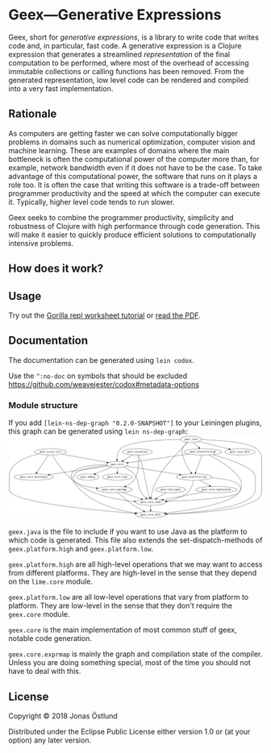 # Geex—Generative Expressions

Geex, short for *generative expressions*, is a library to write code that writes code and, in particular, fast code. A generative expression is a Clojure expression that generates a streamlined *representation* of the final computation to be performed, where most of the overhead of accessing immutable collections or calling functions has been removed. From the generated representation, low level code can be rendered and compiled into a very fast implementation.

## Rationale

As computers are getting faster we can solve computationally bigger problems in domains such as numerical optimization, computer vision and machine learning. These are examples of domains where the main bottleneck is often the computational power of the computer more than, for example, network bandwidth even if it does not have to be the case. To take advantage of this computational power, the software that runs on it plays a role too. It is often the case that writing this software is a trade-off between programmer productivity and the speed at which the computer can execute it. Typically, higher level code tends to run slower. 

Geex seeks to combine the programmer productivity, simplicity and robustness of Clojure with high performance through code generation. This will make it easier to quickly produce efficient solutions to computationally intensive problems.

## How does it work?

## Usage

Try out the [Gorilla repl worksheet tutorial]() or [read the PDF]().

## Documentation

The documentation can be generated using ```lein codox```.

Use the ```^:no-doc``` on symbols that should be excluded
https://github.com/weavejester/codox#metadata-options

### Module structure
If you add ```[lein-ns-dep-graph "0.2.0-SNAPSHOT"]``` to your Leiningen plugins, this graph can be generated using ```lein ns-dep-graph```:
![Module graph](ns-dep-graph.png)

```geex.java``` is the file to include if you want to use Java as the platform to which code is generated. This file also extends the set-dispatch-methods of ```geex.platform.high``` and ```geex.platform.low```.

```geex.platform.high``` are all high-level operations that we may want to access from different platforms. They are high-level in the sense that they depend on the ```lime.core``` module.

```geex.platform.low``` are all low-level operations that vary from platform to platform. They are low-level in the sense that they don't require the ```geex.core``` module.

```geex.core``` is the main implementation of most common stuff of geex, notable code generation.

```geex.core.exprmap``` is mainly the graph and compilation state of the compiler. Unless you are doing something special, most of the time you should not have to deal with this.

## License

Copyright © 2018 Jonas Östlund

Distributed under the Eclipse Public License either version 1.0 or (at
your option) any later version.
